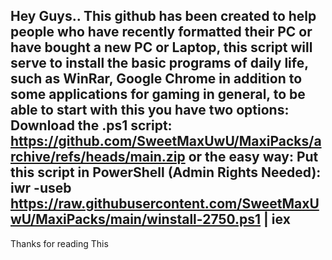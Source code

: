 Hey Guys..
This github has been created to help people who have recently formatted their PC or have bought a new PC or Laptop, 
this script will serve to install the basic programs of daily life, 
such as WinRar, Google Chrome in addition to some applications for gaming in general, 
to be able to start with this you have two options:
Download the .ps1 script: https://github.com/SweetMaxUwU/MaxiPacks/archive/refs/heads/main.zip
or the easy way:
Put this script in PowerShell (Admin Rights Needed): iwr -useb https://raw.githubusercontent.com/SweetMaxUwU/MaxiPacks/main/winstall-2750.ps1 | iex
----------------------------------------------------------------------------------------------------------------------------------------------------
Thanks for reading This
